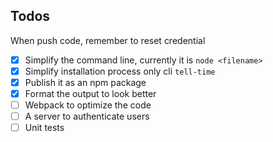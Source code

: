 ## Todos

When push code, remember to reset credential

- [x] Simplify the command line, currently it is `node <filename>`
- [x] Simplify installation process only cli `tell-time`
- [x] Publish it as an npm package
- [x] Format the output to look better
- [ ] Webpack to optimize the code
- [ ] A server to authenticate users
- [ ] Unit tests